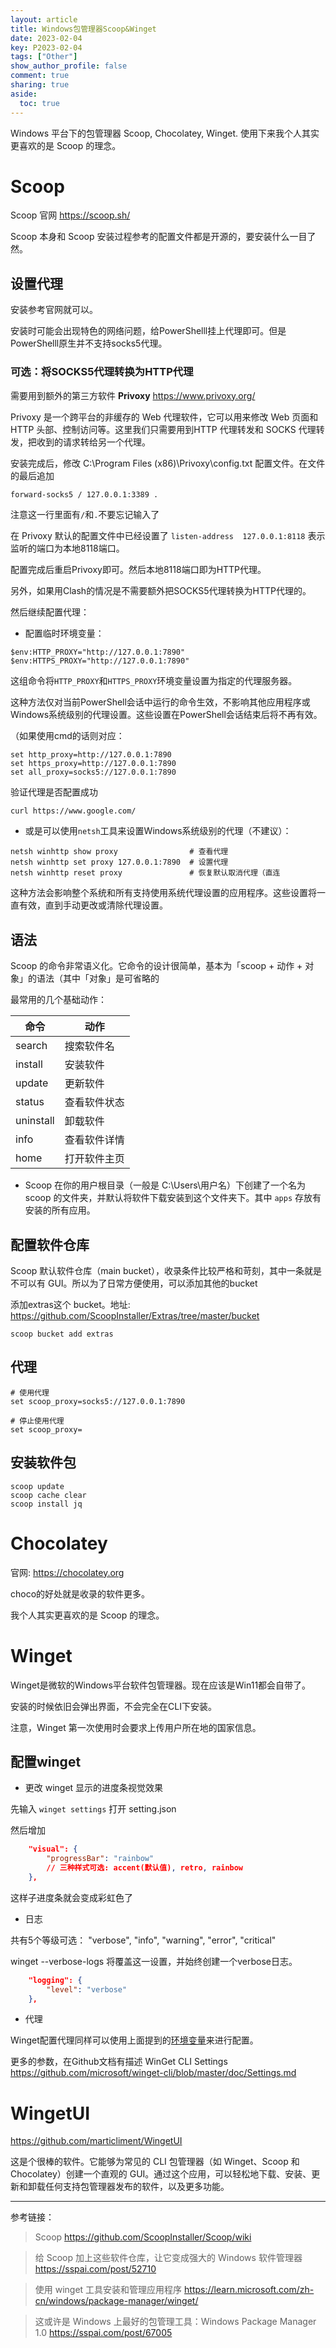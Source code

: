 ```yaml
---
layout: article
title: Windows包管理器Scoop&Winget
date: 2023-02-04
key: P2023-02-04
tags: ["Other"]
show_author_profile: false
comment: true
sharing: true
aside:
  toc: true
---
```


Windows 平台下的包管理器 Scoop, Chocolatey, Winget. 使用下来我个人其实更喜欢的是 Scoop 的理念。

<!--more-->

# Scoop

Scoop 官网 <https://scoop.sh/>

Scoop 本身和 Scoop 安装过程参考的配置文件都是开源的，要安装什么一目了然。

## 设置代理

安装参考官网就可以。

安装时可能会出现特色的网络问题，给PowerShelll挂上代理即可。但是PowerShelll原生并不支持socks5代理。

### 可选：将SOCKS5代理转换为HTTP代理

需要用到额外的第三方软件 **Privoxy** https://www.privoxy.org/

Privoxy 是一个跨平台的非缓存的 Web 代理软件，它可以用来修改 Web 页面和 HTTP 头部、控制访问等。这里我们只需要用到HTTP 代理转发和 SOCKS 代理转发，把收到的请求转给另一个代理。

安装完成后，修改 C:\Program Files (x86)\Privoxy\config.txt 配置文件。在文件的最后追加

```
forward-socks5 / 127.0.0.1:3389 .
```

注意这一行里面有`/`和`.`不要忘记输入了

在 Privoxy 默认的配置文件中已经设置了 `listen-address  127.0.0.1:8118` 表示监听的端口为本地8118端口。

配置完成后重启Privoxy即可。然后本地8118端口即为HTTP代理。

另外，如果用Clash的情况是不需要额外把SOCKS5代理转换为HTTP代理的。

然后继续配置代理：

- 配置临时环境变量：

```shell
$env:HTTP_PROXY="http://127.0.0.1:7890"
$env:HTTPS_PROXY="http://127.0.0.1:7890"
```

这组命令将`HTTP_PROXY`和`HTTPS_PROXY`环境变量设置为指定的代理服务器。

这种方法仅对当前PowerShell会话中运行的命令生效，不影响其他应用程序或Windows系统级别的代理设置。这些设置在PowerShell会话结束后将不再有效。

（如果使用cmd的话则对应：

```shell
set http_proxy=http://127.0.0.1:7890
set https_proxy=http://127.0.0.1:7890
set all_proxy=socks5://127.0.0.1:7890
```

验证代理是否配置成功

```bash
curl https://www.google.com/
```

- 或是可以使用`netsh`工具来设置Windows系统级别的代理（不建议）：

```shell
netsh winhttp show proxy				# 查看代理
netsh winhttp set proxy 127.0.0.1:7890	# 设置代理
netsh winhttp reset proxy				# 恢复默认取消代理（直连
```

这种方法会影响整个系统和所有支持使用系统代理设置的应用程序。这些设置将一直有效，直到手动更改或清除代理设置。

## 语法

Scoop 的命令非常语义化。它命令的设计很简单，基本为「scoop + 动作 + 对象」的语法（其中「对象」是可省略的

最常用的几个基础动作：

| 命令      | 动作         |
| --------- | ------------ |
| search    | 搜索软件名   |
| install   | 安装软件     |
| update    | 更新软件     |
| status    | 查看软件状态 |
| uninstall | 卸载软件     |
| info      | 查看软件详情 |
| home      | 打开软件主页 |

- Scoop 在你的用户根目录（一般是 C:\Users\用户名）下创建了一个名为 scoop 的文件夹，并默认将软件下载安装到这个文件夹下。其中 `apps` 存放有安装的所有应用。

## 配置软件仓库

Scoop 默认软件仓库（main bucket），收录条件比较严格和苛刻，其中一条就是不可以有 GUI。所以为了日常方便使用，可以添加其他的bucket

添加extras这个 bucket。地址: https://github.com/ScoopInstaller/Extras/tree/master/bucket

```shell
scoop bucket add extras
```

## 代理

```shell
# 使用代理
set scoop_proxy=socks5://127.0.0.1:7890

# 停止使用代理
set scoop_proxy=
```

## 安装软件包

```shell
scoop update
scoop cache clear
scoop install jq
```

# Chocolatey

官网: <https://chocolatey.org>

choco的好处就是收录的软件更多。

我个人其实更喜欢的是 Scoop 的理念。

# Winget

Winget是微软的Windows平台软件包管理器。现在应该是Win11都会自带了。

安装的时候依旧会弹出界面，不会完全在CLI下安装。

注意，Winget 第一次使用时会要求上传用户所在地的国家信息。

## 配置winget

- 更改 winget 显示的进度条视觉效果

先输入 `winget settings` 打开 setting.json

然后增加

```json
    "visual": {
        "progressBar": "rainbow"
        // 三种样式可选: accent(默认值), retro, rainbow
    },
```

这样子进度条就会变成彩虹色了

- 日志

共有5个等级可选： "verbose", "info", "warning", "error", "critical"

winget --verbose-logs 将覆盖这一设置，并始终创建一个verbose日志。

```json
    "logging": {
		"level": "verbose"
    },
```

- 代理

Winget配置代理同样可以使用上面提到的[环境变量](#安装时的代理)来进行配置。

更多的参数，在Github文档有描述
WinGet CLI Settings https://github.com/microsoft/winget-cli/blob/master/doc/Settings.md

# WingetUI

<https://github.com/marticliment/WingetUI>

这是个很棒的软件。它能够为常见的 CLI 包管理器（如 Winget、Scoop 和 Chocolatey）创建一个直观的 GUI。通过这个应用，可以轻松地下载、安装、更新和卸载任何支持包管理器发布的软件，以及更多功能。

---

参考链接：

> Scoop https://github.com/ScoopInstaller/Scoop/wiki

> 给 Scoop 加上这些软件仓库，让它变成强大的 Windows 软件管理器 https://sspai.com/post/52710

> 使用 winget 工具安装和管理应用程序 https://learn.microsoft.com/zh-cn/windows/package-manager/winget/

> 这或许是 Windows 上最好的包管理工具：Windows Package Manager 1.0 https://sspai.com/post/67005
